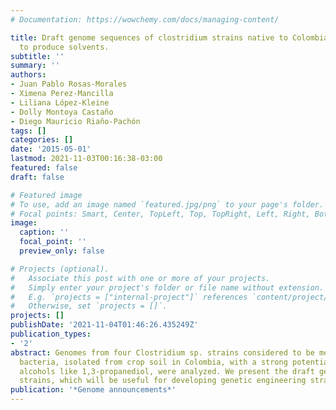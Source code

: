 ```yaml
---
# Documentation: https://wowchemy.com/docs/managing-content/

title: Draft genome sequences of clostridium strains native to Colombia with the potential
  to produce solvents.
subtitle: ''
summary: ''
authors:
- Juan Pablo Rosas-Morales
- Ximena Perez-Mancilla
- Liliana López-Kleine
- Dolly Montoya Castaño
- Diego Mauricio Riaño-Pachón
tags: []
categories: []
date: '2015-05-01'
lastmod: 2021-11-03T00:16:38-03:00
featured: false
draft: false

# Featured image
# To use, add an image named `featured.jpg/png` to your page's folder.
# Focal points: Smart, Center, TopLeft, Top, TopRight, Left, Right, BottomLeft, Bottom, BottomRight.
image:
  caption: ''
  focal_point: ''
  preview_only: false

# Projects (optional).
#   Associate this post with one or more of your projects.
#   Simply enter your project's folder or file name without extension.
#   E.g. `projects = ["internal-project"]` references `content/project/deep-learning/index.md`.
#   Otherwise, set `projects = []`.
projects: []
publishDate: '2021-11-04T01:46:26.435249Z'
publication_types:
- '2'
abstract: Genomes from four Clostridium sp. strains considered to be mesophilic anaerobic
  bacteria, isolated from crop soil in Colombia, with a strong potential to produce
  alcohols like 1,3-propanediol, were analyzed. We present the draft genome of these
  strains, which will be useful for developing genetic engineering strategies.
publication: '*Genome announcements*'
---
```

